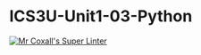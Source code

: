 # ICS3U-Unit1-03-Python

[![Mr Coxall's Super Linter](https://github.com/ICS3U-1a-2022/ICS3U-Unit1-03-Python/workflows/Mr%20Coxall's%20Super%20Linter/badge.svg)](https://github.com/ICS3U-1a-2022/ICS3U-Unit1-03-Python/actions/)
